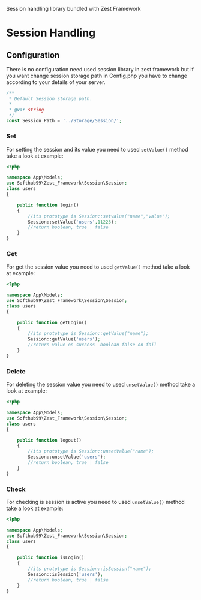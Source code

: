 Session handling library bundled with Zest Framework

# Session Handling

## Configuration
There is no configuration need used session library in zest framework  but if you want change session storage path in Config.php you have to change according to your details of your server.

```php
/**
 * Default Session storage path.
 *
 * @var string
 */
const Session_Path = '../Storage/Session/';
```

### Set
For setting the session and its value you need to used ```setValue()``` method take a look at example:

```php
<?php

namespace App\Models;
use Softhub99\Zest_Framework\Session\Session;
class users
{

    public function login()
    {
        //its prototype is Session::setvalue("name","value");
        Session::setValue('users',11223);
        //return boolean, true | false
    }
}
```
### Get
For get the session value you need to used ```getValue()``` method take a look at example:

```php
<?php

namespace App\Models;
use Softhub99\Zest_Framework\Session\Session;
class users
{

    public function getLogin()
    {
        //its prototype is Session::getValue("name");
        Session::getValue('users');
        //return value on success  boolean false on fail
    }
}
```

### Delete
For deleting the session value you need to used ```unsetValue()``` method take a look at example:

```php
<?php

namespace App\Models;
use Softhub99\Zest_Framework\Session\Session;
class users
{

    public function logout()
    {
        //its prototype is Session::unsetValue("name");
        Session::unsetValue('users');
        //return boolean, true | false
    }
}
```

### Check
For checking is session is active you need to used ```unsetValue()``` method take a look at example:

```php
<?php

namespace App\Models;
use Softhub99\Zest_Framework\Session\Session;
class users
{

    public function isLogin()
    {
        //its prototype is Session::isSession("name");
        Session::isSession('users');
        //return boolean, true | false
    }
}
```
